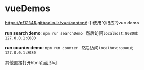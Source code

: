 # vueDemos
https://pf12345.gitbooks.io/vue/content/ 中使用的相应的vue demo

**run search demo**:
```npm run searchDemo ``` 然后访问```localhost:8080或127.0.0.1:8080```

**run counter demo**:
```npm run counter ``` 然后访问```localhost:8080或127.0.0.1:8080```

其他直接打开html页面即可
